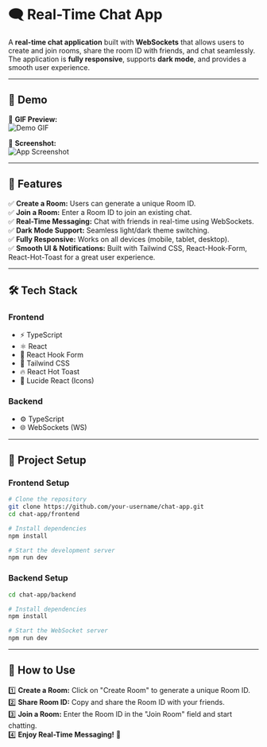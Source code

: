 # 🗨️ Real-Time Chat App

A **real-time chat application** built with **WebSockets** that allows users to create and join rooms, share the room ID with friends, and chat seamlessly. The application is **fully responsive**, supports **dark mode**, and provides a smooth user experience.

---

## 🎥 Demo

📌 **GIF Preview:**  
![Demo GIF](./assets/demo.gif)

📌 **Screenshot:**  
![App Screenshot](./assets/screenshot.png)

---

## 🚀 Features

✅ **Create a Room:** Users can generate a unique Room ID.  
✅ **Join a Room:** Enter a Room ID to join an existing chat.  
✅ **Real-Time Messaging:** Chat with friends in real-time using WebSockets.  
✅ **Dark Mode Support:** Seamless light/dark theme switching.  
✅ **Fully Responsive:** Works on all devices (mobile, tablet, desktop).  
✅ **Smooth UI & Notifications:** Built with Tailwind CSS, React-Hook-Form, React-Hot-Toast for a great user experience.  

---

## 🛠️ Tech Stack

### **Frontend**
- ⚡ TypeScript
- ⚛️ React
- 🎣 React Hook Form
- 🎨 Tailwind CSS
- 🔥 React Hot Toast
- 🔷 Lucide React (Icons)

### **Backend**
- ⚙️ TypeScript
- 🌐 WebSockets (WS)

---

## 📂 Project Setup

### **Frontend Setup**

```bash
# Clone the repository
git clone https://github.com/your-username/chat-app.git
cd chat-app/frontend

# Install dependencies
npm install

# Start the development server
npm run dev
```

### **Backend Setup**

```bash
cd chat-app/backend

# Install dependencies
npm install

# Start the WebSocket server
npm run dev
```

---

## 📌 How to Use

1️⃣ **Create a Room:** Click on "Create Room" to generate a unique Room ID.  
2️⃣ **Share Room ID:** Copy and share the Room ID with your friends.  
3️⃣ **Join a Room:** Enter the Room ID in the "Join Room" field and start chatting.  
4️⃣ **Enjoy Real-Time Messaging!** 🚀
